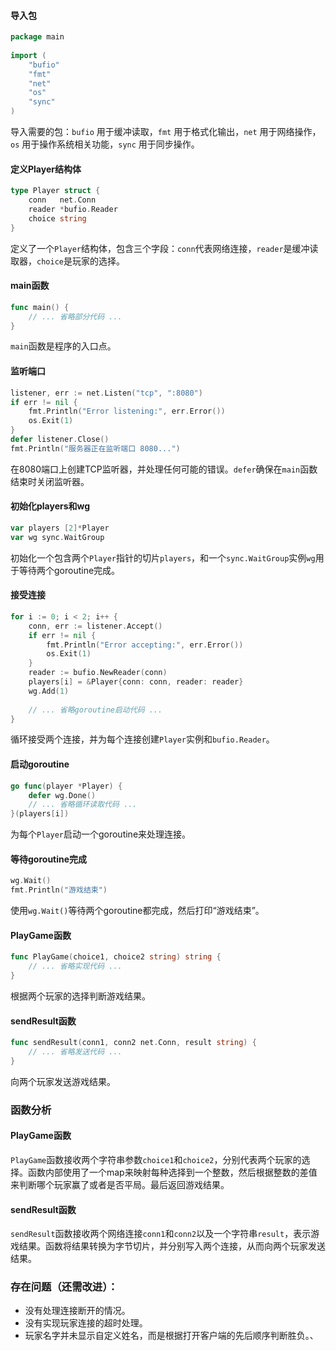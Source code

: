 #### 导入包

```go
package main  
  
import (  
	"bufio"  
	"fmt"  
	"net"  
	"os"  
	"sync"  
)
```

导入需要的包：`bufio` 用于缓冲读取，`fmt` 用于格式化输出，`net` 用于网络操作，`os` 用于操作系统相关功能，`sync` 用于同步操作。

#### 定义Player结构体

```go
type Player struct {  
	conn   net.Conn  
	reader *bufio.Reader  
	choice string  
}
```

定义了一个`Player`结构体，包含三个字段：`conn`代表网络连接，`reader`是缓冲读取器，`choice`是玩家的选择。

#### main函数

```go
func main() {  
	// ... 省略部分代码 ...  
}
```

`main`函数是程序的入口点。

#### 监听端口

```go
listener, err := net.Listen("tcp", ":8080")  
if err != nil {  
	fmt.Println("Error listening:", err.Error())  
	os.Exit(1)  
}  
defer listener.Close()  
fmt.Println("服务器正在监听端口 8080...")
```

在8080端口上创建TCP监听器，并处理任何可能的错误。`defer`确保在`main`函数结束时关闭监听器。

#### 初始化players和wg

```go
var players [2]*Player  
var wg sync.WaitGroup
```

初始化一个包含两个`Player`指针的切片`players`，和一个`sync.WaitGroup`实例`wg`用于等待两个goroutine完成。

#### 接受连接

```go
for i := 0; i < 2; i++ {  
	conn, err := listener.Accept()  
	if err != nil {  
		fmt.Println("Error accepting:", err.Error())  
		os.Exit(1)  
	}  
	reader := bufio.NewReader(conn)  
	players[i] = &Player{conn: conn, reader: reader}  
	wg.Add(1)  
  
	// ... 省略goroutine启动代码 ...  
}
```

循环接受两个连接，并为每个连接创建`Player`实例和`bufio.Reader`。

#### 启动goroutine

```go
go func(player *Player) {  
	defer wg.Done()  
	// ... 省略循环读取代码 ...  
}(players[i])
```

为每个`Player`启动一个goroutine来处理连接。

#### 等待goroutine完成

```go
wg.Wait()  
fmt.Println("游戏结束")
```

使用`wg.Wait()`等待两个goroutine都完成，然后打印“游戏结束”。

#### PlayGame函数

```go
func PlayGame(choice1, choice2 string) string {  
	// ... 省略实现代码 ...  
}
```

根据两个玩家的选择判断游戏结果。

#### sendResult函数

```go
func sendResult(conn1, conn2 net.Conn, result string) {  
	// ... 省略发送代码 ...  
}
```

向两个玩家发送游戏结果。

### 函数分析

#### PlayGame函数

`PlayGame`函数接收两个字符串参数`choice1`和`choice2`，分别代表两个玩家的选择。函数内部使用了一个map来映射每种选择到一个整数，然后根据整数的差值来判断哪个玩家赢了或者是否平局。最后返回游戏结果。

#### sendResult函数

`sendResult`函数接收两个网络连接`conn1`和`conn2`以及一个字符串`result`，表示游戏结果。函数将结果转换为字节切片，并分别写入两个连接，从而向两个玩家发送结果。

### 存在问题（还需改进）：

- 没有处理连接断开的情况。
- 没有实现玩家连接的超时处理。
- 玩家名字并未显示自定义姓名，而是根据打开客户端的先后顺序判断胜负。、

